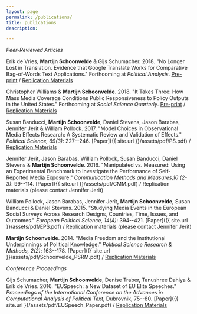 ```yaml
---
layout: page
permalink: /publications/
title: publications
description:

---
```


*Peer-Reviewed Articles*

Erik de Vries, **Martijn Schoonvelde** & Gijs Schumacher. 2018. "No Longer Lost in Translation. Evidence that Google Translate Works for Comparative Bag-of-Words Text Applications." Forthcoming at *Political Analysis*. [Pre-print](https://osf.io/cuxha) / [Replication Materials](https://dataverse.harvard.edu/dataset.xhtml?persistentId=doi:10.7910/DVN/VKMY6N)

Christopher Williams & **Martijn Schoonvelde**. 2018. "It Takes Three: How Mass Media Coverage Conditions Public Responsiveness to Policy Outputs in the United States." Forthcoming at *Social Science Quarterly*. [Pre-print](https://osf.io/ymvfb) / [Replication Materials](http://christopherwilliamsphd.weebly.com/data.html)

Susan Banducci, **Martijn Schoonvelde**, Daniel Stevens, Jason Barabas, Jennifer Jerit & William Pollock. 2017. "Model Choices in Observational Media Effects Research: A Systematic Review and Validation of Effects." *Political Science, 69(3)*: 227--246. [Paper]({{ site.url }}/assets/pdf/PS.pdf) / [Replication Materials](https://dataverse.harvard.edu/dataset.xhtml?persistentId=doi:10.7910/DVN/7FYH0T)

Jennifer Jerit, Jason Barabas, William Pollock, Susan Banducci, Daniel Stevens & **Martijn Schoonvelde**. 2016. "Manipulated vs. Measured: Using an Experimental
Benchmark to Investigate the Performance of Self-Reported Media Exposure." *Communication Methods and Measures,10 (2-3)*: 99--114. [Paper]({{ site.url }}/assets/pdf/CMM.pdf) / Replication materials (please contact Jennifer Jerit)

William Pollock, Jason Barabas, Jennifer Jerit, **Martijn Schoonvelde**, Susan Banducci & Daniel Stevens. 2015. "Studying Media Events in the European Social Surveys Across Research Designs, Countries, Time, Issues, and Outcomes." *European Political Science, 14(4)*: 394--421. [Paper]({{ site.url }}/assets/pdf/EPS.pdf) / Replication materials (please contact Jennifer Jerit)

**Martijn Schoonvelde**. 2014. "Media Freedom and the Institutional Underpinnings of Political Knowledge." *Political Science Research & Methods, 2(2)*: 163--178. [Paper]({{ site.url }}/assets/pdf/Schoonvelde_PSRM.pdf) / [Replication Materials](https://dataverse.harvard.edu/dataset.xhtml?persistentId=doi:10.7910/DVN/24122) 

*Conference Proceedings*

Gijs Schumacher, **Martijn Schoonvelde**, Denise Traber, Tanushree Dahiya & Erik de Vries. 2016. "EUSpeech: a New Dataset of EU Elite Speeches." *Proceedings of the International Conference on the Advances in Computational Analysis of Political Text*, Dubrovnik, 75--80. [Paper]({{ site.url }}/assets/pdf/EUSpeech_Paper.pdf) / [Replication Materials](https://dataverse.harvard.edu/dataverse/euspeech)